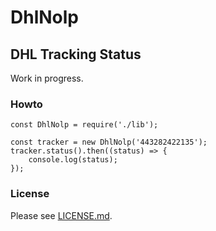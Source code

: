 # DhlNolp

## DHL Tracking Status

Work in progress.

### Howto

```
const DhlNolp = require('./lib');

const tracker = new DhlNolp('443282422135');
tracker.status().then((status) => {
	console.log(status);
});
```

### License

Please see [LICENSE.md](LICENSE.md).